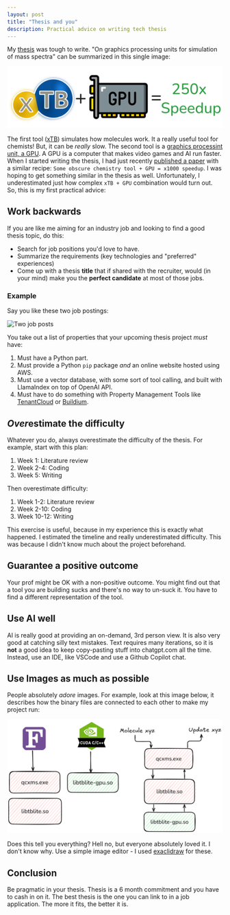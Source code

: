 ```yaml
---
layout: post
title: "Thesis and you"
description: Practical advice on writing tech thesis
---
```


My [thesis](https://urn.fi/URN:NBN:fi-fe2025063075583) was tough to write. "On graphics processing units for simulation of mass spectra" can be summarized in this single image:

![Chem + GPU = x250 faster](https://github.com/tornikeo/cdn/raw/master/assets/thesis/speedup.png)

The first tool ([xTB](https://github.com/tblite/tblite)) simulates how molecules work. It a really useful tool for chemists! But, it can be *really* slow. The second tool is a [graphics processint unit, a GPU](https://www.youtube.com/watch?v=h9Z4oGN89MU). A GPU is a computer that makes video games and AI run faster. When I started writing the thesis, I had just recently [published a paper](https://academic.oup.com/bioinformatics/article/41/3/btaf081/8026685) with a similar recipe: `Some obscure chemistry tool + GPU = x1000 speedup`. I was hoping to get something similar in the thesis as well. Unfortunately, I underestimated just how complex `xTB + GPU` combination would turn out. So, this is my first practical advice:

## Work backwards
If you are like me aiming for an industry job and looking to find a good thesis topic, do this:

- Search for job positions you'd love to have.
- Summarize the requirements (key technologies and "preferred" experiences)
- Come up with a thesis **title** that if shared with the recruiter, would (in your mind) make 
    you the  **perfect candidate** at most of those jobs.

### Example

Say you like these two job postings:

![Two job posts](https://github.com/tornikeo/cdn/raw/master/assets/thesisg-guide/jobs.png)

You take out a list of properties that your upcoming thesis project *must* have:

1. Must have a Python part.
2. Must provide a Python `pip` package *and* an online website hosted using AWS.
3. Must use a vector database, with some sort of tool calling, and built with LlamaIndex on top of OpenAI API.
4. Must have to do something with Property Management Tools like [TenantCloud](https://app.tenantcloud.com/) or [Buildium](https://www.buildium.com/).


## *Over*estimate the difficulty

Whatever you do, always overestimate the difficulty of the thesis. For example, start with this plan:

1. Week 1: Literature review
2. Week 2-4: Coding
3. Week 5: Writing

Then overestimate difficulty:

1. Week 1-2: Literature review
2. Week 2-10: Coding
3. Week 10-12: Writing

This exercise is useful, because in my experience this is exactly what happened. I estimated the timeline and really underestimated difficulty. This was because I didn't know much about the project beforehand.

## Guarantee a positive outcome

Your prof might be OK with a non-positive outcome. You might find out that a tool you are building sucks and there's no way to un-suck it. You have to find a different representation of the tool. 

<!-- TODO: Talk about Tblite-gpu failure and re-representation -->

## Use AI well

AI is really good at providing an on-demand, 3rd person view. It is also very good at catching silly text mistakes. Text requires many iterations, so it is **not** a good idea to keep copy-pasting stuff into chatgpt.com all the time. Instead, use an IDE, like VSCode and use a Github Copilot chat. 

<!-- TODO: Add a short gif/video of selecting editing into chatbox -->

## Use Images as much as possible

People absolutely *adore* images. For example, look at this image below, it describes how the binary files are connected to each other to make my project run:

![FORTRAN + CUDA connections](https://github.com/tornikeo/cdn/raw/master/assets/thesis/tblite-gpu-flow.png)

Does this tell you everything? Hell no, but everyone absolutely loved it. I don't know why. Use a simple image editor - I used [exaclidraw](https://app.excalidraw.com/) for these.

## Conclusion

Be pragmatic in your thesis. Thesis is a 6 month commitment and you have to cash in on it. The best thesis is the one you can link to in a job application. The more it fits, the better it is. 